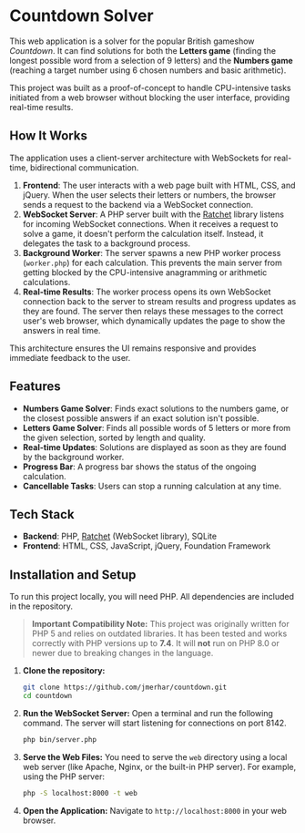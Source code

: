 # Countdown Solver

This web application is a solver for the popular British gameshow *Countdown*. It can find solutions for both the **Letters game** (finding the longest possible word from a selection of 9 letters) and the **Numbers game** (reaching a target number using 6 chosen numbers and basic arithmetic).

This project was built as a proof-of-concept to handle CPU-intensive tasks initiated from a web browser without blocking the user interface, providing real-time results.

## How It Works

The application uses a client-server architecture with WebSockets for real-time, bidirectional communication.

1.  **Frontend**: The user interacts with a web page built with HTML, CSS, and jQuery. When the user selects their letters or numbers, the browser sends a request to the backend via a WebSocket connection.
2.  **WebSocket Server**: A PHP server built with the [Ratchet](http://socketo.me/) library listens for incoming WebSocket connections. When it receives a request to solve a game, it doesn't perform the calculation itself. Instead, it delegates the task to a background process.
3.  **Background Worker**: The server spawns a new PHP worker process (`worker.php`) for each calculation. This prevents the main server from getting blocked by the CPU-intensive anagramming or arithmetic calculations.
4.  **Real-time Results**: The worker process opens its own WebSocket connection back to the server to stream results and progress updates as they are found. The server then relays these messages to the correct user's web browser, which dynamically updates the page to show the answers in real time.

This architecture ensures the UI remains responsive and provides immediate feedback to the user.

## Features

* **Numbers Game Solver**: Finds exact solutions to the numbers game, or the closest possible answers if an exact solution isn't possible.
* **Letters Game Solver**: Finds all possible words of 5 letters or more from the given selection, sorted by length and quality.
* **Real-time Updates**: Solutions are displayed as soon as they are found by the background worker.
* **Progress Bar**: A progress bar shows the status of the ongoing calculation.
* **Cancellable Tasks**: Users can stop a running calculation at any time.

## Tech Stack

* **Backend**: PHP, [Ratchet](http://socketo.me/) (WebSocket library), SQLite
* **Frontend**: HTML, CSS, JavaScript, jQuery, Foundation Framework

## Installation and Setup

To run this project locally, you will need PHP. All dependencies are included in the repository.

> **Important Compatibility Note:** This project was originally written for PHP 5 and relies on outdated libraries. It has been tested and works correctly with PHP versions up to **7.4**. It will **not** run on PHP 8.0 or newer due to breaking changes in the language.

1.  **Clone the repository:**
    ```bash
    git clone https://github.com/jmerhar/countdown.git
    cd countdown
    ```

2.  **Run the WebSocket Server:**
    Open a terminal and run the following command. The server will start listening for connections on port 8142.
    ```bash
    php bin/server.php
    ```

3.  **Serve the Web Files:**
    You need to serve the `web` directory using a local web server (like Apache, Nginx, or the built-in PHP server). For example, using the PHP server:
    ```bash
    php -S localhost:8000 -t web
    ```

4.  **Open the Application:**
    Navigate to `http://localhost:8000` in your web browser.
